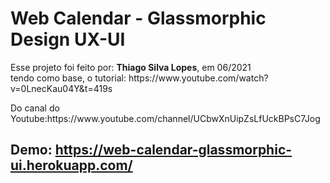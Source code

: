 # Web Calendar - Glassmorphic Design UX-UI
<p>Esse projeto foi feito por: <strong>Thiago Silva Lopes</strong>, em 06/2021</br>
tendo como base, o tutorial: https://www.youtube.com/watch?v=0LnecKau04Y&t=419s<p>
<p>Do canal do Youtube:https://www.youtube.com/channel/UCbwXnUipZsLfUckBPsC7Jog</p> 

## Demo: https://web-calendar-glassmorphic-ui.herokuapp.com/

